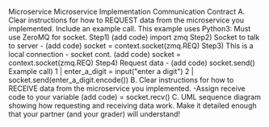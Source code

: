 Microservice
Microservice Implementation Communication Contract
A.	Clear instructions for how to REQUEST data from the microservice you implemented. Include an example call. 
This example uses Python3: Must use ZeroMQ for socket. Step1) (add code) import zmq Step2) Socket to talk to server - (add code) socket = context.socket(zmq.REQ) Step3) This is a local connection - socket cont. (add code) socket = context.socket(zmq.REQ) Step4) Request data - (add code) socket.send() Example call) 1 | enter_a_digit = input("enter a digit") 2 | socket.send(enter_a_digit.encode())
B.	Clear instructions for how to RECEIVE data from the microservice you implemented.
-Assign receive code to your variable (add code) = socket.recv()
C.	UML sequence diagram showing how requesting and receiving data work. Make it detailed enough that your partner (and your grader) will understand!

